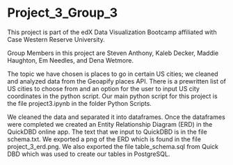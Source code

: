 # Project_3_Group_3
This project is part of the edX Data Visualization Bootcamp affiliated with Case Western Reserve University.

Group Members in this project are Steven Anthony, Kaleb Decker, Maddie Haughton, Em Needles, and Dena Wetmore.

The topic we have chosen is places to go in certain US cities; we cleaned and analyzed data from the Geoapify places API. There is a prewritten list of US cities to choose from and an option for the user to input US city coordinates in the python script. Our main python script for this project is the file project3.ipynb in the folder Python Scripts.

We cleaned the data and separated it into dataframes. Once the dataframes were completed we created an Entity Relationship Diagram (ERD) in the QuickDBD online app. The text that we input to QuickDBD is in the file schema.txt. We exported a png of the ERD which is found in the file project_3_erd.png. We also exported the file table_schema.sql from Quick DBD which was used to create our tables in PostgreSQL.